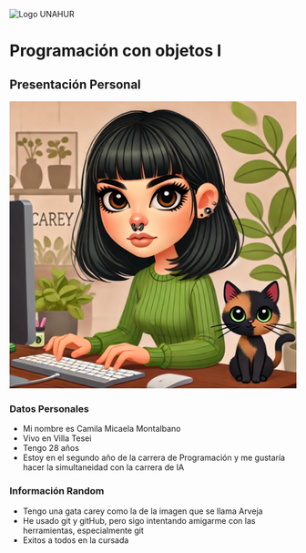 ![Logo UNAHUR](./UNAHUR.png)

# Programación con objetos I
## Presentación Personal

![Logo UNAHUR](./file-RYj6p4MC7GZ7wtHDzFq6aw.jpg)
### Datos Personales
- Mi nombre es Camila Micaela Montalbano
- Vivo en Villa Tesei
- Tengo 28 años
- Estoy en el segundo año de la carrera de Programación y me gustaría hacer la simultaneidad con la carrera de IA

### Información Random
- Tengo una gata carey como la de la imagen que se llama Arveja
- He usado git y gitHub, pero sigo intentando amigarme con las herramientas, especialmente git
- Exitos a todos en la cursada

